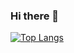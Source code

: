 ### Hi there 👋
[![Top Langs](https://github-readme-stats.vercel.app/api/top-langs/?username=dffrndik&layout=compact&langs_count=6&theme=gruvbox)](https://github.com/anuraghazra/github-readme-stats)
